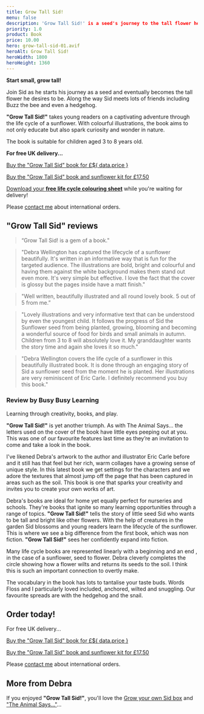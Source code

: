 ```yaml
---
title: Grow Tall Sid!
menu: false
description: 'Grow Tall Sid!' is a seed's journey to the tall flower he wants to be. For young readers aged 3 to 8.
priority: 1.0
product: Book
price: 10.00
hero: grow-tall-sid-01.avif
heroAlt: Grow Tall Sid!
heroWidth: 1800
heroHeight: 1360
---
```


**Start small, grow tall!**

Join Sid as he starts his journey as a seed and eventually becomes the tall flower he desires to be. Along the way Sid meets lots of friends including Buzz the bee and even a hedgehog.

**"Grow Tall Sid!"** takes young readers on a captivating adventure through the life cycle of a sunflower. With colourful illustrations, the book aims to not only educate but also spark curiosity and wonder in nature.

The book is suitable for children aged 3 to 8 years old.

**For free UK delivery...**

<p><a href="https://www.paypal.com/ncp/payment/TNFWF3WQ8QE2J" class="button">Buy the "Grow Tall Sid" book for &pound;${ data.price }</a></p>

<p><a href="https://www.paypal.com/ncp/payment/LLMGHSLTU8UN2" class="button">Buy the "Grow Tall Sid" book and sunflower kit for &pound;17.50</a></p>

[Download your **free life cycle colouring sheet**](--ROOT--download/life-cycle-colouring.pdf) while you're waiting for delivery!

Please [contact me](--ROOT--about/) about international orders.


## "Grow Tall Sid" reviews

> “Grow Tall Sid! is a gem of a book."

> "Debra Wellington has captured the lifecycle of a sunflower beautifully. It's written in an informative way that is fun for the targeted audience. The illustrations are bold, bright and colourful and having them against the white background makes them stand out even more. It's very simple but effective. I love the fact that the cover is glossy but the pages inside have a matt finish."

> "Well written, beautifully illustrated and all round lovely book. 5 out of 5 from me.”

> "Lovely illustrations and very informative text that can be understood by even the youngest child. It follows the progress of Sid the Sunflower seed from being planted, growing, blooming and becoming a wonderful source of food for birds and small animals in autumn. Children from 3 to 8 will absolutely love it. My granddaughter wants the story time and again she loves it so much."

> "Debra Wellington covers the life cycle of a sunflower in this beautifully illustrated book. It is done through an engaging story of Sid a sunflower seed from the moment he is planted. Her illustrations are very reminiscent of Eric Carle. I definitely recommend you buy this book."


### Review by Busy Busy Learning

Learning through creativity, books, and play.

**"Grow Tall Sid!"** is yet another triumph. As with The Animal Says… the letters used on the cover of the book have little eyes peeping out at you. This was one of our favourite features last time as they’re an invitation to come and take a look in the book.

I've likened Debra's artwork to the author and illustrator Eric Carle before and it still has that feel but her rich, warm collages have a growing sense of unique style. In this latest book we get settings for the characters and we adore the textures that almost jump off the page that has been captured in areas such as the soil. This book is one that sparks your creativity and invites you to create your own works of art.

Debra's books are ideal for home yet equally perfect for nurseries and schools. They're books that ignite so many learning opportunities through a range of topics. **"Grow Tall Sid!"** tells the story of little seed Sid who wants to be tall and bright like other flowers. With the help of creatures in the garden Sid blossoms and young readers learn the lifecycle of the sunflower. This is where we see a big difference from the first book, which was non fiction. **"Grow Tall Sid!"** sees her confidently expand into fiction.

Many life cycle books are represented linearly with a beginning and an end , in the case of a sunflower, seed to flower. Debra cleverly completes the circle showing how a flower wilts and returns its seeds to the soil. I think this is such an important connection to overtly make.

The vocabulary in the book has lots to tantalise your taste buds. Words Floss and I particularly loved included, anchored, wilted and snuggling. Our favourite spreads are with the hedgehog and the snail.


## Order today!

For free UK delivery...

<p><a href="https://www.paypal.com/ncp/payment/TNFWF3WQ8QE2J" class="button">Buy the "Grow Tall Sid" book for &pound;${ data.price }</a></p>

<p><a href="https://www.paypal.com/ncp/payment/LLMGHSLTU8UN2" class="button">Buy the "Grow Tall Sid" book and sunflower kit for &pound;17.50</a></p>

Please [contact me](--ROOT--about/) about international orders.


## More from Debra

If you enjoyed **"Grow Tall Sid!"**, you'll love the [Grow your own Sid box](--ROOT--kits/grow-your-own-sid/) and ["The Animal Says..."](--ROOT--books/the-animal-says/)...
